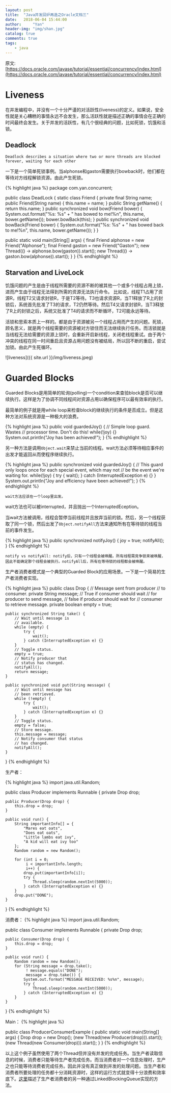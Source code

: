 ```yaml
---
layout: post
title:  "Java并发回炉再造之Oracle文档三"
date:   2018-06-04 15:44:00
author:     "Yan"
header-img: "img/shan.jpg"
catalog: true
comments: true
tags:
    - java
---
```


原文: [https://docs.oracle.com/javase/tutorial/essential/concurrency/index.html](https://docs.oracle.com/javase/tutorial/essential/concurrency/index.html)

# Liveness

在并发编程中，并没有一个十分严谨的对活跃性(liveness)的定义。如果说，安全性就是关心糟糕的事情永远不会发生，那么活跃性就是描述正确的事情会在正确的时间最终会发生。关于并发的活跃性，有几个很经典的问题，比如死锁，饥饿和活锁。

## Deadlock

```
Deadlock describes a situation where two or more threads are blocked forever, waiting for each other
```

一下是一个简单死锁事例。当alphonse和gaston需要执行bowback时，他们都在等待对方线程解锁资源。由此产生死锁。

{% highlight java %}
package com.yan.concurrent;

public class DeadLock {
   static class Friend {
       private final String name;
       public Friend(String name) {
           this.name = name;
       }
       public String getName() {
           return this.name;
       }
       public synchronized void bow(Friend bower) {
           System.out.format("%s: %s"
                           + "  has bowed to me!%n",
                   this.name, bower.getName());
           bower.bowBack(this);
       }
       public synchronized void bowBack(Friend bower) {
           System.out.format("%s: %s"
                           + " has bowed back to me!%n",
                   this.name, bower.getName());
       }
   }

   public static void main(String[] args) {
       final Friend alphonse =
               new Friend("Alphonse");
       final Friend gaston =
               new Friend("Gaston");
       new Thread(() -> alphonse.bow(gaston)).start();
       new Thread(() -> gaston.bow(alphonse)).start();
   }
}
{% endhighlight %}

## Starvation and LiveLock

饥饿问题的产生是由于线程所需要的资源不断的被其他一个或多个线程占用上锁，进而产生由于线程无法得到所需的资源无法执行命令。
比如说，线程T1占用了资源R，线程T2又请求封锁R，于是T2等待。T3也请求资源R，当T1释放了R上的封锁后，系统首先批准了T3的请求，T2仍然等待。然后T4又请求封锁R，当T3释放了R上的封锁之后，系统又批准了T4的请求而不断循环，T2可能永远等待。

活锁和思索本质上一样的。都是由于资源被另一个线程占用而产生的问题。死锁，顾名思义，就是两个线程需要的资源被对方锁住而无法继续执行任务。而活锁就是当线程无法给需要的资源上锁时，会重新开启新线程，关闭老线程重试。由于两个冲突的线程在同一时间重启且资源占用问题没有被结局，所以回不断的重启，尝试加锁。由此产生死循环。

![liveness]({{ site.url }}/img/liveness.jpeg)


# Guarded Blocks

Guarded Blocks是用简单的轮询(polling)一个condition来查验block是否可以继续执行。这样是为了协调不同线程间对资源占用以确保程序可以最有效率的执行。

最简单的例子就是用while loop来检查block的继续执行的条件是否成立。但是这种方法对系统资源是一种极大的浪费。

{% highlight java %}
public void guardedJoy() {
   // Simple loop guard. Wastes
   // processor time. Don't do this!
   while(!joy) {}
   System.out.println("Joy has been achieved!");
}
{% endhighlight %}

另一种方法是调用`Object.wait`来禁止当前的线程。wait方法必须等待相应事件的出发才能返回从而使程序继续执行。

{% highlight java %}
public synchronized void guardedJoy() {
    // This guard only loops once for each special event, which may not
    // be the event we're waiting for.
    while(!joy) {
        try {
            wait();
        } catch (InterruptedException e) {}
    }
    System.out.println("Joy and efficiency have been achieved!");
}
{% endhighlight %}

```
wait方法应该在一个loop里出发。
```

wait方法也可以被interrupted，并且抛出一个InterruptedEception。

当wait方法被调用，线程会暂停当前线程并且放弃当前的锁。然后，另一个线程获取了同一个锁，然后出发了`Object.notifyAll`方法来通知所有在等待锁的线程当前的事件发生。

{% highlight java %}
public synchronized notifyJoy() {
    joy = true;
    notifyAll();
}
{% endhighlight %}


```
notify vs notifyAll: notify后，只有一个线程会被唤醒。所有线程需竞争锁来被唤醒，因此不能确定那个线程会被执行。notifyAll后，所有在等待锁的线程都会被唤醒。
```

生产者消费者模式是一个典型的Guarded Block的应用场景。一下是一个简易的生产者消费者实现。

{% highlight java %}
public class Drop {
    // Message sent from producer
    // to consumer.
    private String message;
    // True if consumer should wait
    // for producer to send message,
    // false if producer should wait for
    // consumer to retrieve message.
    private boolean empty = true;

    public synchronized String take() {
        // Wait until message is
        // available.
        while (empty) {
            try {
                wait();
            } catch (InterruptedException e) {}
        }
        // Toggle status.
        empty = true;
        // Notify producer that
        // status has changed.
        notifyAll();
        return message;
    }

    public synchronized void put(String message) {
        // Wait until message has
        // been retrieved.
        while (!empty) {
            try { 
                wait();
            } catch (InterruptedException e) {}
        }
        // Toggle status.
        empty = false;
        // Store message.
        this.message = message;
        // Notify consumer that status
        // has changed.
        notifyAll();
    }
}
{% endhighlight %}

生产者：

{% highlight java %}
import java.util.Random;

public class Producer implements Runnable {
    private Drop drop;

    public Producer(Drop drop) {
        this.drop = drop;
    }

    public void run() {
        String importantInfo[] = {
            "Mares eat oats",
            "Does eat oats",
            "Little lambs eat ivy",
            "A kid will eat ivy too"
        };
        Random random = new Random();

        for (int i = 0;
             i < importantInfo.length;
             i++) {
            drop.put(importantInfo[i]);
            try {
                Thread.sleep(random.nextInt(5000));
            } catch (InterruptedException e) {}
        }
        drop.put("DONE");
    }
}
{% endhighlight %}

消费者：
{% highlight java %}
import java.util.Random;

public class Consumer implements Runnable {
    private Drop drop;

    public Consumer(Drop drop) {
        this.drop = drop;
    }

    public void run() {
        Random random = new Random();
        for (String message = drop.take();
             ! message.equals("DONE");
             message = drop.take()) {
            System.out.format("MESSAGE RECEIVED: %s%n", message);
            try {
                Thread.sleep(random.nextInt(5000));
            } catch (InterruptedException e) {}
        }
    }
}
{% endhighlight %}

Main：
{% highlight java %}

public class ProducerConsumerExample {
    public static void main(String[] args) {
        Drop drop = new Drop();
        (new Thread(new Producer(drop))).start();
        (new Thread(new Consumer(drop))).start();
    }
}
{% endhighlight %}

以上这个例子虽然使用了两个Thread但并没有并发的完成任务。当生产者读取信息的时候，消费者只能等待生产者完成任务。而当消费者对一个信息处理时，生产之也只能等待消费者完成任务。因此并没有真正做到并发的处理问题。当生产者和消费者所要处理的任务都十分消耗资源时，这样的运行方式就变得十分浪费和效率底下。[这里](https://dzone.com/articles/producer-consumer-pattern)描述了生产者消费者的另一种通过LinkedBlockingQueue实现的方法。